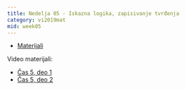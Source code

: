 ```yaml
---
title: Nedelja 05 - Iskazna logika, zapisivanje tvrđenja
category: vi2019mat
mid: week05
---
```

- <a target="_blank" href="https://github.com/matfvi/vi/tree/master/2019.2020/05.iskazna.logika">Materijali</a>

Video materijali:
- <a target="_blank" href="">Čas 5, deo 1</a>
- <a target="_blank" href="">Čas 5, deo 2</a>
